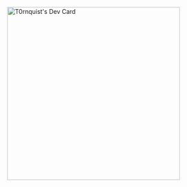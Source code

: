 <a href="https://app.daily.dev/Tornquist"><img src="https://api.daily.dev/devcards/7729976c838f4f4d987d66585e5afcf0.png?r=eb1" width="400" alt="T0rnquist's Dev Card"/></a>

<!--
**Horadrim/Horadrim** is a ✨ _special_ ✨ repository because its `README.md` (this file) appears on your GitHub profile.

Here are some ideas to get you started:

- 🔭 I’m currently working on ...
- 🌱 I’m currently learning ...
- 👯 I’m looking to collaborate on ...
- 🤔 I’m looking for help with ...
- 💬 Ask me about ...
- 📫 How to reach me: ...
- 😄 Pronouns: ...
- ⚡ Fun fact: ...
-->
